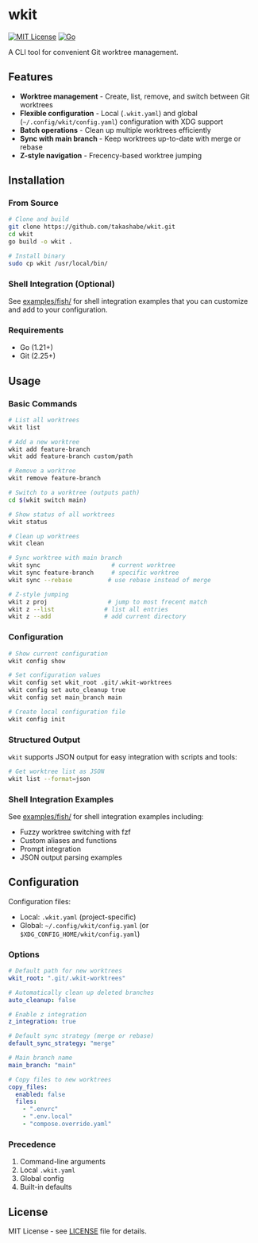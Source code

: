 # wkit

[![MIT License](https://img.shields.io/badge/license-MIT-blue.svg)](LICENSE)
[![Go](https://img.shields.io/badge/go-1.21+-00ADD8.svg)](https://go.dev/)

A CLI tool for convenient Git worktree management.

## Features

- **Worktree management** - Create, list, remove, and switch between Git worktrees
- **Flexible configuration** - Local (`.wkit.yaml`) and global (`~/.config/wkit/config.yaml`) configuration with XDG support
- **Batch operations** - Clean up multiple worktrees efficiently
- **Sync with main branch** - Keep worktrees up-to-date with merge or rebase
- **Z-style navigation** - Frecency-based worktree jumping

## Installation

### From Source

```bash
# Clone and build
git clone https://github.com/takashabe/wkit.git
cd wkit
go build -o wkit .

# Install binary
sudo cp wkit /usr/local/bin/
```

### Shell Integration (Optional)

See [examples/fish/](examples/fish/) for shell integration examples that you can customize and add to your configuration.

### Requirements

- Go (1.21+)
- Git (2.25+)

## Usage

### Basic Commands

```bash
# List all worktrees
wkit list

# Add a new worktree
wkit add feature-branch
wkit add feature-branch custom/path

# Remove a worktree
wkit remove feature-branch

# Switch to a worktree (outputs path)
cd $(wkit switch main)

# Show status of all worktrees
wkit status

# Clean up worktrees
wkit clean

# Sync worktree with main branch
wkit sync                    # current worktree
wkit sync feature-branch     # specific worktree
wkit sync --rebase          # use rebase instead of merge

# Z-style jumping
wkit z proj                 # jump to most frecent match
wkit z --list              # list all entries
wkit z --add               # add current directory
```

### Configuration

```bash
# Show current configuration
wkit config show

# Set configuration values
wkit config set wkit_root .git/.wkit-worktrees
wkit config set auto_cleanup true
wkit config set main_branch main

# Create local configuration file
wkit config init
```

### Structured Output

`wkit` supports JSON output for easy integration with scripts and tools:

```bash
# Get worktree list as JSON
wkit list --format=json
```

### Shell Integration Examples

See [examples/fish/](examples/fish/) for shell integration examples including:

- Fuzzy worktree switching with fzf
- Custom aliases and functions
- Prompt integration
- JSON output parsing examples

## Configuration

Configuration files:
- Local: `.wkit.yaml` (project-specific)
- Global: `~/.config/wkit/config.yaml` (or `$XDG_CONFIG_HOME/wkit/config.yaml`)

### Options

```yaml
# Default path for new worktrees
wkit_root: ".git/.wkit-worktrees"

# Automatically clean up deleted branches
auto_cleanup: false

# Enable z integration
z_integration: true

# Default sync strategy (merge or rebase)
default_sync_strategy: "merge"

# Main branch name
main_branch: "main"

# Copy files to new worktrees
copy_files:
  enabled: false
  files:
    - ".envrc"
    - ".env.local"
    - "compose.override.yaml"
```

### Precedence

1. Command-line arguments
2. Local `.wkit.yaml`
3. Global config
4. Built-in defaults

## License

MIT License - see [LICENSE](LICENSE) file for details.
